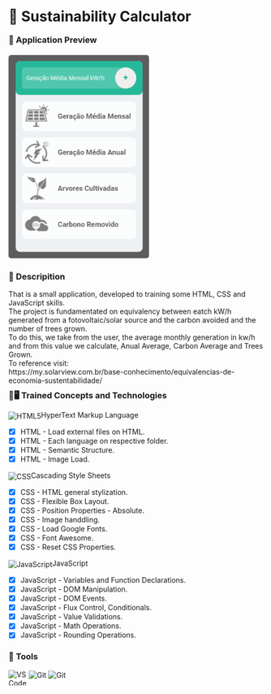 <h1 align = "justify">🚦 Sustainability Calculator</h1>

<div style="margin: 10px 0 2px 0" class="preview-container">
  <h3 style="margin: 0 0 20px">🥇 Application Preview</h3>
  <img style="height:400px; border-radius: 5px;" src="https://github.com/ErickBraganca/javascript-training-projects/blob/28c91f686a979ef22bf6e0cdf159b978edd17b54/1%20-%20Basic-Level/2%20-%20Calculadora%20Ecologica/src/img/img_preview.png"></img>
</div>

<div style="margin: 10px 0 2px 0" class="description-container">
  <h3>📜 Descripition</h3>
  <span>That is a small application, developed to training some HTML, CSS and JavaScript skills.<br>The project is fundamentated on equivalency between eatch kW/h generated from a fotovoltaic/solar source and the carbon avoided and the number of trees grown.<br>To do this, we take from the user, the average monthly generation in kw/h and from this value we calculate, Anual Average, Carbon Average and Trees Grown.<br>To reference visit: <br>https://my.solarview.com.br/base-conhecimento/equivalencias-de-economia-sustentabilidade/</span>
</div>

<div class="tech-container">
<h3 style="margin: 10px 0 10px 0;">📗🖥 Trained Concepts and Technologies</h3>

<img align="center" alt="HTML5" height="30" width="40" src="https://cdn.jsdelivr.net/gh/devicons/devicon/icons/html5/html5-original.svg"/>HyperText Markup Language
   - [x] HTML - Load external files on HTML.
   - [x] HTML - Each language on respective folder.
   - [x] HTML - Semantic Structure.
   - [x] HTML - Image Load.

<img align="center" alt="CSS" height="30" width="40" src="https://cdn.jsdelivr.net/gh/devicons/devicon/icons/css3/css3-original.svg" />Cascading Style Sheets
   - [x] CSS - HTML general stylization.
   - [x] CSS - Flexible Box Layout.
   - [x] CSS - Position Properties - Absolute.
   - [x] CSS - Image handdling.
   - [x] CSS - Load Google Fonts.
   - [x] CSS - Font Awesome.
   - [x] CSS - Reset CSS Properties.

  <img align="center" alt="JavaScript" height="30" width="40" src="https://cdn.jsdelivr.net/gh/devicons/devicon/icons/javascript/javascript-original.svg" />JavaScript
   - [x] JavaScript - Variables and Function Declarations. 
   - [x] JavaScript - DOM Manipulation.
   - [x] JavaScript - DOM Events.
   - [x] JavaScript - Flux Control, Conditionals.
   - [x] JavaScript - Value Validations.
   - [x] JavaScript - Math Operations.
   - [x] JavaScript - Rounding Operations.
</div>

<div style="margin: 10px 0 10px 0;">
  <h3>🔨 Tools</h3>
  <img align="left" alt="VSCode" height="30" width="40" src="https://cdn.jsdelivr.net/gh/devicons/devicon/icons/vscode/vscode-original.svg" />
  <img align="center" alt="Git" height="30" width="40" src="https://cdn.jsdelivr.net/gh/devicons/devicon/icons/git/git-original.svg" />
    <img align="center" alt="Git" height="30" width="40" src="https://cdn.jsdelivr.net/gh/devicons/devicon/icons/github/github-original.svg" />
</div><br>



 
